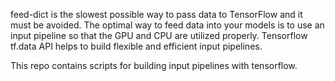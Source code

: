 feed-dict is the slowest possible way to pass data to TensorFlow and it must be avoided. The optimal way to feed data into your models is to use an input pipeline so that the GPU and CPU are utilized properly. Tensorflow tf.data API helps to build flexible and efficient input pipelines.

This repo contains scripts for building input pipelines with tensorflow.